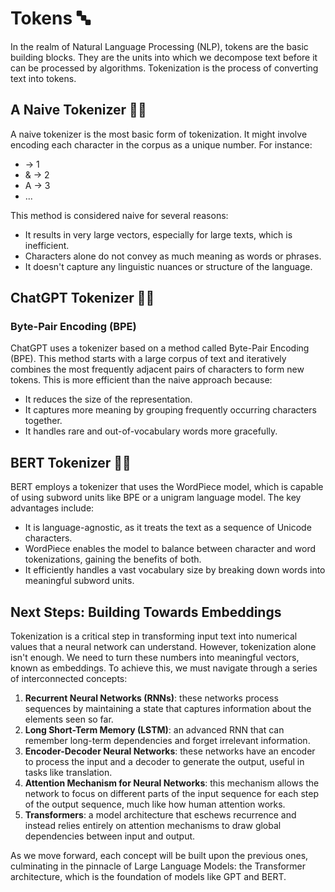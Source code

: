 # Tokens 🔤

In the realm of Natural Language Processing (NLP), tokens are the basic building blocks. They are the units into which we decompose text before it can be processed by algorithms. Tokenization is the process of converting text into tokens.

## A Naive Tokenizer 🔡📏

A naive tokenizer is the most basic form of tokenization. It might involve encoding each character in the corpus as a unique number. For instance:

-   -> 1
- & -> 2
- A -> 3
- ...

This method is considered naive for several reasons:
- It results in very large vectors, especially for large texts, which is inefficient.
- Characters alone do not convey as much meaning as words or phrases.
- It doesn't capture any linguistic nuances or structure of the language.

## ChatGPT Tokenizer 🔡🤖

### Byte-Pair Encoding (BPE)

ChatGPT uses a tokenizer based on a method called Byte-Pair Encoding (BPE). This method starts with a large corpus of text and iteratively combines the most frequently adjacent pairs of characters to form new tokens. This is more efficient than the naive approach because:

- It reduces the size of the representation.
- It captures more meaning by grouping frequently occurring characters together.
- It handles rare and out-of-vocabulary words more gracefully.

## BERT Tokenizer 🔡🤖

BERT employs a tokenizer that uses the WordPiece model, which is capable of using subword units like BPE or a unigram language model. The key advantages include:

- It is language-agnostic, as it treats the text as a sequence of Unicode characters.
- WordPiece enables the model to balance between character and word tokenizations, gaining the benefits of both.
- It efficiently handles a vast vocabulary size by breaking down words into meaningful subword units.


## Next Steps: Building Towards Embeddings

Tokenization is a critical step in transforming input text into numerical values that a neural network can understand. However, tokenization alone isn't enough. We need to turn these numbers into meaningful vectors, known as embeddings. To achieve this, we must navigate through a series of interconnected concepts:

1. **Recurrent Neural Networks (RNNs)**: these networks process sequences by maintaining a state that captures information about the elements seen so far.
2. **Long Short-Term Memory (LSTM)**: an advanced RNN that can remember long-term dependencies and forget irrelevant information.
3. **Encoder-Decoder Neural Networks**: these networks have an encoder to process the input and a decoder to generate the output, useful in tasks like translation.
4. **Attention Mechanism for Neural Networks**: this mechanism allows the network to focus on different parts of the input sequence for each step of the output sequence, much like how human attention works.
5. **Transformers**: a model architecture that eschews recurrence and instead relies entirely on attention mechanisms to draw global dependencies between input and output.

As we move forward, each concept will be built upon the previous ones, culminating in the pinnacle of Large Language Models: the Transformer architecture, which is the foundation of models like GPT and BERT.
